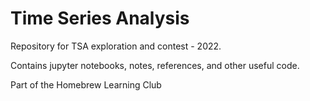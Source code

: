 # Time Series Analysis

Repository for TSA exploration and contest - 2022.

Contains jupyter notebooks, notes, references, and other useful code.

Part of the Homebrew Learning Club

